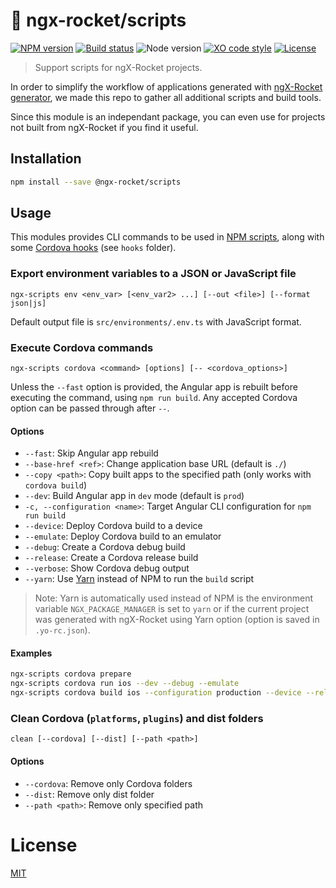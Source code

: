 # :rocket: ngx-rocket/scripts

[![NPM version](https://img.shields.io/npm/v/@ngx-rocket/scripts.svg)](https://www.npmjs.com/package/@ngx-rocket/scripts)
[![Build status](https://img.shields.io/travis/ngx-rocket/scripts/master.svg)](https://travis-ci.org/ngx-rocket/scripts)
![Node version](https://img.shields.io/node/v/@ngx-rocket/scripts.svg)
[![XO code style](https://img.shields.io/badge/code_style-XO-5ed9c7.svg)](https://github.com/sindresorhus/xo)
[![License](https://img.shields.io/badge/license-MIT-blue.svg)](LICENSE)

> Support scripts for ngX-Rocket projects.

In order to simplify the workflow of applications generated with
[ngX-Rocket generator](https://github.com/ngx-rocket/generator-ngx-rocket), we made this repo to gather all additional
scripts and build tools.

Since this module is an independant package, you can even use for projects not built from ngX-Rocket if you find it
useful.

## Installation

```bash
npm install --save @ngx-rocket/scripts
```

## Usage

This modules provides CLI commands to be used in [NPM scripts](https://docs.npmjs.com/misc/scripts), along with some
[Cordova hooks](https://cordova.apache.org/docs/en/latest/guide/appdev/hooks/) (see `hooks` folder).

### Export environment variables to a JSON or JavaScript file

`ngx-scripts env <env_var> [<env_var2> ...] [--out <file>] [--format json|js]`

Default output file is `src/environments/.env.ts` with JavaScript format.

### Execute Cordova commands

`ngx-scripts cordova <command> [options] [-- <cordova_options>]`

Unless the `--fast` option is provided, the Angular app is rebuilt before executing the command, using `npm run build`.
Any accepted Cordova option can be passed through after `--`.

#### Options
- `--fast`: Skip Angular app rebuild
- `--base-href <ref>`: Change application base URL (default is `./`)
- `--copy <path>`: Copy built apps to the specified path (only works with `cordova build`)
- `--dev`: Build Angular app in `dev` mode (default is `prod`)
- `-c, --configuration <name>`: Target Angular CLI configuration for `npm run build`
- `--device`: Deploy Cordova build to a device
- `--emulate`: Deploy Cordova build to an emulator
- `--debug`: Create a Cordova debug build
- `--release`: Create a Cordova release build
- `--verbose`: Show Cordova debug output
- `--yarn`: Use [Yarn](https://yarnpkg.com) instead of NPM to run the `build` script

> Note: Yarn is automatically used instead of NPM is the environment variable `NGX_PACKAGE_MANAGER` is set to `yarn` or
> if the current project was generated with ngX-Rocket using Yarn option (option is saved in `.yo-rc.json`).

#### Examples
```bash
ngx-scripts cordova prepare
ngx-scripts cordova run ios --dev --debug --emulate
ngx-scripts cordova build ios --configuration production --device --release -- --developmentTeam="ABCD" --provisioningProfile="UUID"
````

### Clean Cordova (`platforms`, `plugins`) and dist folders

`clean [--cordova] [--dist] [--path <path>]`

#### Options
- `--cordova`: Remove only Cordova folders
- `--dist`: Remove only dist folder
- `--path <path>`: Remove only specified path

# License

[MIT](LICENSE)
